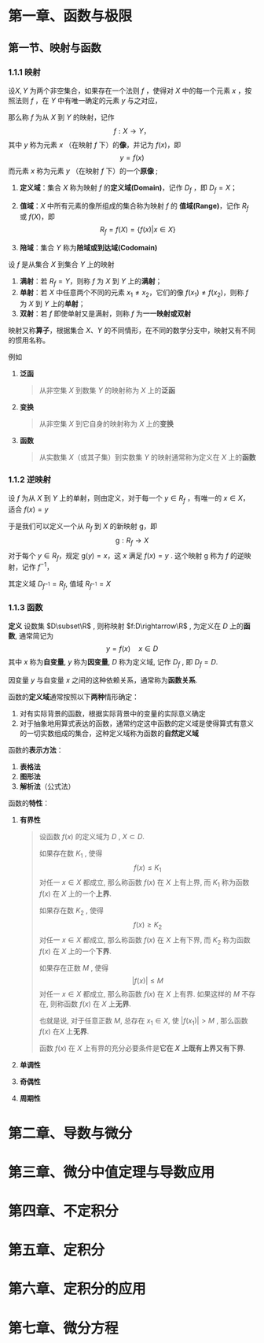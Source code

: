 # 第一章、函数与极限



## 第一节、映射与函数



### 1.1.1 映射

设$X,Y$ 为两个非空集合，如果存在一个法则 $f$ ，使得对 $X$ 中的每一个元素 $x$ ，按照法则 $f$ ，在 $Y$ 中有唯一确定的元素 $y$ 与之对应，

那么称 $f$ 为从 $X$ 到 $Y$ 的映射，记作
$$
f:X \rightarrow Y，
$$
其中 $y$ 称为元素 $x$ （在映射 $f$ 下）的**像**，并记为 $f(x)$，即
$$
y=f(x)
$$
而元素 $x$ 称为元素 $y$ （在映射 $f$ 下）的一个**原像** ;

1. **定义域**：集合 $X$ 称为映射 $f$ 的**定义域(Domain)**，记作 $D_f$ ，即 $D_f=X$；

2. **值域**：$X$ 中所有元素的像所组成的集合称为映射 $f$ 的 **值域(Range)**，记作 $R_f$ 或 $f(X)$，即
   $$
   R_f=f(X)=\{f(x)|x\in X \}
   $$

3. **陪域**：集合 $Y$ 称为**陪域或到达域(Codomain)**



设 $f$ 是从集合 $X$ 到集合 $Y$ 上的映射

1. **满射**：若 $R_f=Y$，则称 $f$ 为 $X$ 到 $Y$ 上的**满射**；
2. **单射**：若 $X$ 中任意两个不同的元素 $x_1\neq x_2$，它们的像 $f(x_1)\neq f(x_2)$，则称 $f$ 为 $X$ 到 $Y$ 上的**单射**；
3. **双射**：若 $f$ 即使单射又是满射，则称 $f$ 为**一一映射或双射**



映射又称**算子**，根据集合 $X$、$Y$ 的不同情形，在不同的数学分支中，映射又有不同的惯用名称。

例如

1. **泛函**

   > 从非空集 $X$ 到数集 $Y$ 的映射称为 $X$ 上的**泛函**

2. **变换**

   > 从非空集 $X$ 到它自身的映射称为 $X$ 上的**变换**

3. **函数**

   > 从实数集 $X$（或其子集）到实数集 $Y$ 的映射通常称为定义在 $X$ 上的**函数**



### 1.1.2 逆映射

设 $f$ 为从 $X$ 到 $Y$ 上的单射，则由定义，对于每一个 $y\in R_f$ ，有唯一的 $x \in X$，适合 $f(x)=y$

于是我们可以定义一个从 $R_f$ 到 $X$ 的新映射 $\mathrm{g}$，即
$$
\mathrm{g}:R_f\rightarrow X
$$
对于每个 $y\in R_f$，规定 $\mathrm{g}(y)=x$，这 $x$ 满足 $f(x)=y$ . 这个映射  $\mathrm{g}$ 称为 $f$ 的逆映射，记作 $f^{-1}$，

其定义域 $D_{f^{-1}}=R_f$, 值域 $R_{f^{-1}}=X$



### 1.1.3 函数

**定义**	设数集 $D\subset\R$ , 则称映射 $f:D\rightarrow\R$ , 为定义在 $D$ 上的**函数**, 通常简记为
$$
y=f(x)\quad x\in D
$$
其中 $x$ 称为**自变量**, $y$ 称为**因变量**, $D$ 称为定义域, 记作  $D_f$ , 即 $D_f=D$.



因变量 $y$ 与自变量 $x$ 之间的这种依赖关系，通常称为**函数关系**.



函数的**定义域**通常按照以下**两种**情形确定：

1. 对有实际背景的函数，根据实际背景中的变量的实际意义确定
2. 对于抽象地用算式表达的函数，通常约定这中函数的定义域是使得算式有意义的一切实数组成的集合，这种定义域称为函数的**自然定义域**



函数的**表示方法**：

1. **表格法**
2. **图形法**
3. **解析法**（公式法）



函数的**特性**：

1. **有界性**

   > 设函数 $f(x)$ 的定义域为 $D$ , $X\subset D$.
   >
   > 如果存在数 $K_1$ , 使得
   > $$
   > f(x)\le K_1
   > $$
   > 对任一 $x\in X$ 都成立, 那么称函数 $f(x)$ 在 $X$ 上有上界, 而 $K_1$ 称为函数 $f(x)$ 在 $X$ 上的一个**上界**.
   >
   > 
   >
   > 如果存在数 $K_2$ , 使得
   > $$
   > f(x)\ge K_2
   > $$
   > 对任一 $x\in X$ 都成立, 那么称函数 $f(x)$ 在 $X$ 上有下界, 而 $K_2$ 称为函数 $f(x)$ 在 $X$ 上的一个**下界**.
   >
   > 
   >
   > 如果存在正数 $M$ , 使得
   > $$
   > \vert f(x)\vert\le M
   > $$
   > 对任一 $x\in X$ 都成立, 那么称函数 $f(x)$ 在 $X$ 上有界. 如果这样的 $M$ 不存在, 则称函数 $f(x)$ 在 $X$ 上**无界**.
   >
   > 也就是说, 对于任意正数 $M$, 总存在 $x_1\in X$, 使 $\vert f(x_1)\vert\gt M$ , 那么函数 $f(x)$ 在$X$ 上**无界**.
   >
   > 
   >
   > 函数 $f(x)$ 在 $X$ 上有界的充分必要条件是**它在 $X$ 上既有上界又有下界**.

2. **单调性**

   > 

3. **奇偶性**

4. **周期性**





# 第二章、导数与微分



# 第三章、微分中值定理与导数应用



# 第四章、不定积分



# 第五章、定积分



# 第六章、定积分的应用



# 第七章、微分方程

